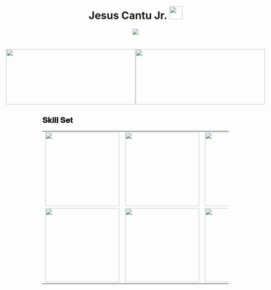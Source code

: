 <h1 align="center"> Jesus Cantu Jr. <img src="https://media.giphy.com/media/hvRJCLFzcasrR4ia7z/giphy.gif" width="35"></h1>

<p align="center">
  <a href="https://github.com/fairyland0926">
    <img src="https://readme-typing-svg.herokuapp.com/?lines=Researcher;Data%20Scientist;Software%20Engineer;Data%20Engineer;5%2B%20years%20of%20coding%20experience;Always%20learning%20new%20tech&font=Pacifico&center=true&width=550&height=80&color=2A9D2A&vCenter=true&size=45%22">
  </a>
</p>

<h1 align="center"></h1>

<!-- GitHub statistics section -->
<div style="display: flex; justify-content: center;">
  <!-- Image aligned to the left displaying GitHub statistics -->
  <div>
    <img src="https://github-readme-stats.vercel.app/api?username=jesusc1&count_private=true&show_icons=true&theme=dark" width="350" height="150">
  </div>

  <!-- Image aligned to the right displaying the top programming languages used -->
  <div>
    <img src="https://github-readme-stats.vercel.app/api/top-langs/?username=jesusc1&layout=compact&theme=dark&langs_count=10" width="350" height="150">
  </div>
</div>

<h2 font-weight="bold">𝐒𝐤𝐢𝐥𝐥 𝐒𝐞𝐭</h2>

<table align="center">
  <tr>
    <!-- First row of images -->
    <td><img src="https://cdn.iconscout.com/icon/free/png-256/codeigniter-5-1175246.png?raw=true" width="200"></td>
    <td><img src="https://cdn.iconscout.com/icon/free/png-256/mysql-3521596-2945040.png?raw=true" width="200"></td>
    <td><img src="https://cdn.iconscout.com/icon/free/png-256/sql-4-190807.png?raw=true" width="200"></td>
    <td><img src="https://camo.githubusercontent.com/91c7c8fed6e4e9ccbb25bc941030bc604ea787c09ca2569377ed4d4840872a73/68747470733a2f2f63646e2e69636f6e73636f75742e636f6d2f69636f6e2f667265652f706e672d3132382f6a71756572792d372d313137353135322e706e67?raw=true" width="200"></td>
    <td><img src="https://camo.githubusercontent.com/63a0652105f53ca10fd7bb584ec3326ffda6c6988ca944bb21f6ba0d764bf8be/68747470733a2f2f63646e2e69636f6e73636f75742e636f6d2f69636f6e2f667265652f706e672d3132382f68746d6c352d34302d313137353139332e706e67?raw=true" width="200"></td>
    <td><img src="https://camo.githubusercontent.com/16243b90ca0de67f1183e67f41fc6383ca998d81c3dd7166b32eda4db307f919/68747470733a2f2f63646e2e69636f6e73636f75742e636f6d2f69636f6e2f667265652f706e672d3132382f637373332d31312d313137353233392e706e67" width="200"></td>
    <td><img src="https://camo.githubusercontent.com/98c835566bae35eab51c05d004bf08bdbcb287186f492e1aeb20fa37f71ca7ca/68747470733a2f2f63646e2e69636f6e73636f75742e636f6d2f69636f6e2f667265652f706e672d3132382f736173732d31332d313137353039322e706e67" width="200"></td>
    <td><img src="https://camo.githubusercontent.com/2297aeb5bcb2b38bb190fcae27e1bf9b0fe08699446c23d48585443881bce4c3/68747470733a2f2f63646e2e69636f6e73636f75742e636f6d2f69636f6e2f667265652f706e672d3132382f6769742d31382d313137353231392e706e67" width="200"></td>
  </tr>
  <tr>
    <!-- Second row of images -->
    <td><img src="https://camo.githubusercontent.com/7dd0ebf7a227b0f848f30a3dbd647a682075031e1010b19a7a41e366d281ce2b/68747470733a2f2f63646e2e69636f6e73636f75742e636f6d2f69636f6e2f667265652f706e672d3132382f626f6f7473747261702d3232363037372e706e67?raw=true" width="200"></td>
    <td><img src="https://cdn.iconscout.com/icon/free/png-256/visual-studio-code-3251603-2724650.png?raw=true" width="200"></td>
    <td><img src="https://cdn.iconscout.com/icon/free/png-256/sourcetree-2-1175090.png?raw=true" width="200"></td>
  </tr>
</table>
